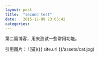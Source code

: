 ```yaml
---
layout: post
title:  "second test"
date:   2015-12-09 23:05:42
categories:
---
```


第二篇博客，用来测试一些常用功能。

引用图片：
![猫]({{ site.url }}/assets/cat.jpg)
